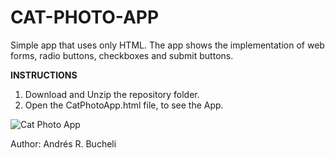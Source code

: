 # CAT-PHOTO-APP

Simple app that uses only HTML.  The app shows the implementation of web forms, radio buttons, checkboxes and submit buttons.

<strong>INSTRUCTIONS</strong>

1. Download and Unzip the repository folder.
2. Open the CatPhotoApp.html file, to see the App.

![Cat Photo App](https://github.com/anferebu/CAT-PHOTO-APP/blob/master/CatApp.jpg)

Author: Andrés R. Bucheli
